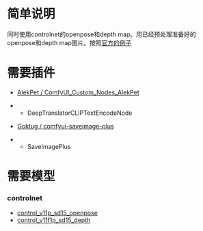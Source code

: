 # 简单说明

同时使用controlnet的openpose和depth map。用已经预处理准备好的openpose和depth map图片。按照[官方的例子](https://github.com/comfyanonymous/ComfyUI_examples/blob/master/controlnet/mixing_controlnets.png)

# 需要插件

- [AlekPet / ComfyUI_Custom_Nodes_AlekPet](https://github.com/AlekPet/ComfyUI_Custom_Nodes_AlekPet)
- - DeepTranslatorCLIPTextEncodeNode

- [Goktug / comfyui-saveimage-plus](https://github.com/Goktug/comfyui-saveimage-plus)
- - SaveImagePlus

# 需要模型

### controlnet
- [control_v11p_sd15_openpose](https://huggingface.co/lllyasviel/control_v11p_sd15_openpose)
- [control_v11f1p_sd15_depth](https://huggingface.co/lllyasviel/control_v11f1p_sd15_depth)